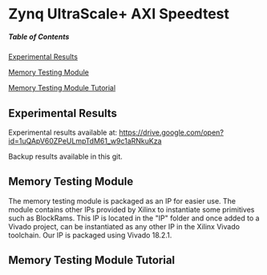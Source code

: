# Zynq UltraScale+ AXI Speedtest
##### Table of Contents
[Experimental Results](#expresults)

[Memory Testing Module](#memtestmodule)

[Memory Testing Module Tutorial](#memtesttutorial)

<a name="expresults"/>

## Experimental Results

Experimental results available at: https://drive.google.com/open?id=1uQApV60ZPeULmpTdM61_w9c1aRNkuKza

Backup results available in this git.


<a name="memtestmodule"/>

## Memory Testing Module

The memory testing module is packaged as an IP for easier use. The module contains other IPs provided by Xilinx to instantiate some primitives such as BlockRams. This IP is located in the "IP" folder and once added to a Vivado project, can be instantiated as any other IP in the Xilinx Vivado toolchain. Our IP is packaged using Vivado 18.2.1.


<a name="memtesttutorial"/>

## Memory Testing Module Tutorial
